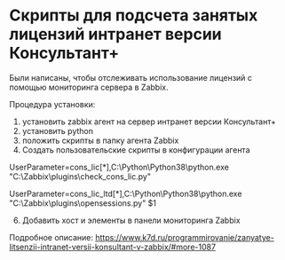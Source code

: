 # Скрипты для подсчета занятых лицензий интранет версии Консультант+ 

Были написаны, чтобы отслеживать использование лицензий с помощью мониторинга сервера в Zabbix.

Процедура установки:
1. установить zabbix агент на сервер интранет версии Консультант+
2. установить python
3. положить скрипты в папку агента Zabbix
4. Создать пользовательские скрипты в конфигурации агента

UserParameter=cons_lic[*],C:\Python\Python38\python.exe "C:\Zabbix\plugins\check_cons_lic.py"

UserParameter=cons_lic_ltd[*],C:\Python\Python38\python.exe "C:\Zabbix\plugins\opensessions.py" $1

6. Добавить хост и элементы в панели мониторинга Zabbix

Подробное описание: https://www.k7d.ru/programmirovanie/zanyatye-litsenzii-intranet-versii-konsultant-v-zabbix/#more-1087
